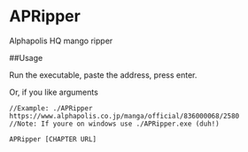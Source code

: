 # APRipper
Alphapolis HQ mango ripper

##Usage

Run the executable, paste the address, press enter.

Or, if you like arguments

```
//Example: ./APRipper https://www.alphapolis.co.jp/manga/official/836000068/2580
//Note: If youre on windows use ./APRipper.exe (duh!)

APRipper [CHAPTER URL]

```
